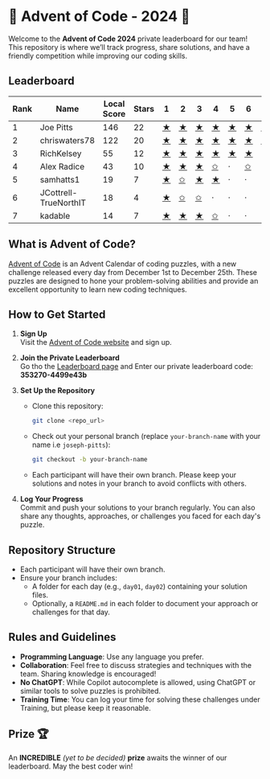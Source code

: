 # 🎄 Advent of Code - 2024 🎄

Welcome to the **Advent of Code 2024** private leaderboard for our team! This repository is where we’ll track progress, share solutions, and have a friendly competition while improving our coding skills.


## Leaderboard

|   Rank | Name                  |   Local Score |   Stars | 1                                                                                 | 2                                                                                 | 3                                                                                 | 4                                                                                 | 5                                                                                 | 6                                                                                 | 7                                                                                 | 8                                                                                 | 9                                                                                 | 10                                                                                | 11                                                                         | 12   | 13   | 14   | 15   | 16   | 17   | 18   | 19   | 20   | 21   | 22   | 23   | 24   | 25   |
|--------|-----------------------|---------------|---------|-----------------------------------------------------------------------------------|-----------------------------------------------------------------------------------|-----------------------------------------------------------------------------------|-----------------------------------------------------------------------------------|-----------------------------------------------------------------------------------|-----------------------------------------------------------------------------------|-----------------------------------------------------------------------------------|-----------------------------------------------------------------------------------|-----------------------------------------------------------------------------------|-----------------------------------------------------------------------------------|----------------------------------------------------------------------------|------|------|------|------|------|------|------|------|------|------|------|------|------|------|
|      1 | Joe Pitts             |           146 |      22 | [★](https://github.com/TrueNorthIT/AdventOfCode/tree/joe-pitts/2024/day01)        | [★](https://github.com/TrueNorthIT/AdventOfCode/tree/joe-pitts/2024/day02)        | [★](https://github.com/TrueNorthIT/AdventOfCode/tree/joe-pitts/2024/day03)        | [★](https://github.com/TrueNorthIT/AdventOfCode/tree/joe-pitts/2024/day04)        | [★](https://github.com/TrueNorthIT/AdventOfCode/tree/joe-pitts/2024/day05)        | [★](https://github.com/TrueNorthIT/AdventOfCode/tree/joe-pitts/2024/day06)        | [★](https://github.com/TrueNorthIT/AdventOfCode/tree/joe-pitts/2024/day07)        | [★](https://github.com/TrueNorthIT/AdventOfCode/tree/joe-pitts/2024/day08)        | [★](https://github.com/TrueNorthIT/AdventOfCode/tree/joe-pitts/2024/day09)        | [★](https://github.com/TrueNorthIT/AdventOfCode/tree/joe-pitts/2024/day10)        | [★](https://github.com/TrueNorthIT/AdventOfCode/tree/joe-pitts/2024/day11) | ·    | ·    | ·    | ·    | ·    | ·    | ·    | ·    | ·    | ·    | ·    | ·    | ·    | ·    |
|      2 | chriswaters78         |           122 |      20 | [★](https://github.com/TrueNorthIT/AdventOfCode/tree/christian-waters/2024/day01) | [★](https://github.com/TrueNorthIT/AdventOfCode/tree/christian-waters/2024/day02) | [★](https://github.com/TrueNorthIT/AdventOfCode/tree/christian-waters/2024/day03) | [★](https://github.com/TrueNorthIT/AdventOfCode/tree/christian-waters/2024/day04) | [★](https://github.com/TrueNorthIT/AdventOfCode/tree/christian-waters/2024/day05) | [★](https://github.com/TrueNorthIT/AdventOfCode/tree/christian-waters/2024/day06) | [★](https://github.com/TrueNorthIT/AdventOfCode/tree/christian-waters/2024/day07) | [★](https://github.com/TrueNorthIT/AdventOfCode/tree/christian-waters/2024/day08) | [★](https://github.com/TrueNorthIT/AdventOfCode/tree/christian-waters/2024/day09) | [★](https://github.com/TrueNorthIT/AdventOfCode/tree/christian-waters/2024/day10) | ·                                                                          | ·    | ·    | ·    | ·    | ·    | ·    | ·    | ·    | ·    | ·    | ·    | ·    | ·    | ·    |
|      3 | RichKelsey            |            55 |      12 | [★](https://github.com/TrueNorthIT/AdventOfCode/tree/rich-kelsey/2024/day01)      | [★](https://github.com/TrueNorthIT/AdventOfCode/tree/rich-kelsey/2024/day02)      | [★](https://github.com/TrueNorthIT/AdventOfCode/tree/rich-kelsey/2024/day03)      | [★](https://github.com/TrueNorthIT/AdventOfCode/tree/rich-kelsey/2024/day04)      | [★](https://github.com/TrueNorthIT/AdventOfCode/tree/rich-kelsey/2024/day05)      | [★](https://github.com/TrueNorthIT/AdventOfCode/tree/rich-kelsey/2024/day06)      | ·                                                                                 | ·                                                                                 | ·                                                                                 | ·                                                                                 | ·                                                                          | ·    | ·    | ·    | ·    | ·    | ·    | ·    | ·    | ·    | ·    | ·    | ·    | ·    | ·    |
|      4 | Alex Radice           |            43 |      10 | [★](https://github.com/TrueNorthIT/AdventOfCode/tree/alex-radice/2024/day01)      | [★](https://github.com/TrueNorthIT/AdventOfCode/tree/alex-radice/2024/day02)      | [★](https://github.com/TrueNorthIT/AdventOfCode/tree/alex-radice/2024/day03)      | [✩](https://github.com/TrueNorthIT/AdventOfCode/tree/alex-radice/2024/day04)      | ·                                                                                 | [✩](https://github.com/TrueNorthIT/AdventOfCode/tree/alex-radice/2024/day06)      | ·                                                                                 | ·                                                                                 | ·                                                                                 | [★](https://github.com/TrueNorthIT/AdventOfCode/tree/alex-radice/2024/day10)      | ·                                                                          | ·    | ·    | ·    | ·    | ·    | ·    | ·    | ·    | ·    | ·    | ·    | ·    | ·    | ·    |
|      5 | samhatts1             |            19 |       7 | [★](https://github.com/TrueNorthIT/AdventOfCode/tree/sam-hatts/2024/day01)        | [✩](https://github.com/TrueNorthIT/AdventOfCode/tree/sam-hatts/2024/day02)        | [★](https://github.com/TrueNorthIT/AdventOfCode/tree/sam-hatts/2024/day03)        | [★](https://github.com/TrueNorthIT/AdventOfCode/tree/sam-hatts/2024/day04)        | ·                                                                                 | ·                                                                                 | ·                                                                                 | ·                                                                                 | ·                                                                                 | ·                                                                                 | ·                                                                          | ·    | ·    | ·    | ·    | ·    | ·    | ·    | ·    | ·    | ·    | ·    | ·    | ·    | ·    |
|      6 | JCottrell-TrueNorthIT |            18 |       4 | [★](https://github.com/TrueNorthIT/AdventOfCode/tree/josh-cottrell/2024/day01)    | [✩](https://github.com/TrueNorthIT/AdventOfCode/tree/josh-cottrell/2024/day02)    | [✩](https://github.com/TrueNorthIT/AdventOfCode/tree/josh-cottrell/2024/day03)    | ·                                                                                 | ·                                                                                 | ·                                                                                 | ·                                                                                 | ·                                                                                 | ·                                                                                 | ·                                                                                 | ·                                                                          | ·    | ·    | ·    | ·    | ·    | ·    | ·    | ·    | ·    | ·    | ·    | ·    | ·    | ·    |
|      7 | kadable               |            14 |       7 | [★](https://github.com/TrueNorthIT/AdventOfCode/tree/kade-hennessy/2024/day01)    | [★](https://github.com/TrueNorthIT/AdventOfCode/tree/kade-hennessy/2024/day02)    | [★](https://github.com/TrueNorthIT/AdventOfCode/tree/kade-hennessy/2024/day03)    | [✩](https://github.com/TrueNorthIT/AdventOfCode/tree/kade-hennessy/2024/day04)    | ·                                                                                 | ·                                                                                 | ·                                                                                 | ·                                                                                 | ·                                                                                 | ·                                                                                 | ·                                                                          | ·    | ·    | ·    | ·    | ·    | ·    | ·    | ·    | ·    | ·    | ·    | ·    | ·    | ·    |


## What is Advent of Code?

[Advent of Code](https://adventofcode.com/) is an Advent Calendar of coding puzzles, with a new challenge released every day from December 1st to December 25th. These puzzles are designed to hone your problem-solving abilities and provide an excellent opportunity to learn new coding techniques.

## How to Get Started

1. **Sign Up**  
   Visit the [Advent of Code website](https://adventofcode.com/) and sign up.

2. **Join the Private Leaderboard**  
   Go tho the [Leaderboard page](https://adventofcode.com/2023/leaderboard/private) and Enter our private leaderboard code: **353270-4499e43b**

3. **Set Up the Repository**  
   - Clone this repository:
     ```bash
     git clone <repo_url>
     ```
   - Check out your personal branch (replace `your-branch-name` with your name i.e `joseph-pitts`):
     ```bash
     git checkout -b your-branch-name
     ```
   - Each participant will have their own branch. Please keep your solutions and notes in your branch to avoid conflicts with others.

4. **Log Your Progress**  
   Commit and push your solutions to your branch regularly. You can also share any thoughts, approaches, or challenges you faced for each day's puzzle.

## Repository Structure

- Each participant will have their own branch.
- Ensure your branch includes:
  - A folder for each day (e.g., `day01`, `day02`) containing your solution files.
  - Optionally, a `README.md` in each folder to document your approach or challenges for that day.


## Rules and Guidelines

- **Programming Language**: Use any language you prefer.
- **Collaboration**: Feel free to discuss strategies and techniques with the team. Sharing knowledge is encouraged!
- **No ChatGPT**: While Copilot autocomplete is allowed, using ChatGPT or similar tools to solve puzzles is prohibited.
- **Training Time**: You can log your time for solving these challenges under Training, but please keep it reasonable.


## Prize 🏆

An **INCREDIBLE** _(yet to be decided)_ **prize** awaits the winner of our leaderboard. May the best coder win!


